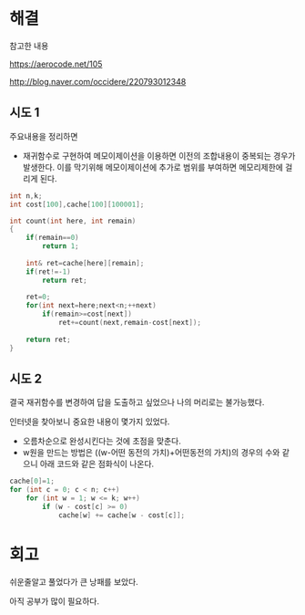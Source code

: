 # 해결
참고한 내용

https://aerocode.net/105

http://blog.naver.com/occidere/220793012348

## 시도 1
주요내용을 정리하면
- 재귀함수로 구현하여 메모이제이션을 이용하면 이전의 조합내용이 중복되는 경우가 발생한다. 이를 막기위해 메모이제이션에 추가로 범위를 부여하면 메모리제한에 걸리게 된다.
```C++
int n,k;
int cost[100],cache[100][100001];

int count(int here, int remain)
{
    if(remain==0)
        return 1;
    
    int& ret=cache[here][remain];
    if(ret!=-1)
        return ret;
    
    ret=0;
    for(int next=here;next<n;++next)
        if(remain>=cost[next])
            ret+=count(next,remain-cost[next]);
    
    return ret;
}
```

## 시도 2
결국 재귀함수를 변경하여 답을 도출하고 싶었으나 나의 머리로는 불가능했다.

인터넷을 찾아보니 중요한 내용이 몇가지 있었다.

- 오름차순으로 완성시킨다는 것에 초점을 맞춘다.
- w원을 만드는 방법은 ((w-어떤 동전의 가치)+어떤동전의 가치)의 경우의 수와 같으니 아래 코드와 같은 점화식이 나온다.

```c++
cache[0]=1;
for (int c = 0; c < n; c++) 
    for (int w = 1; w <= k; w++)
        if (w - cost[c] >= 0)
            cache[w] += cache[w - cost[c]];
```

# 회고
쉬운줄알고 풀었다가 큰 낭패를 보았다.

아직 공부가 많이 필요하다.
